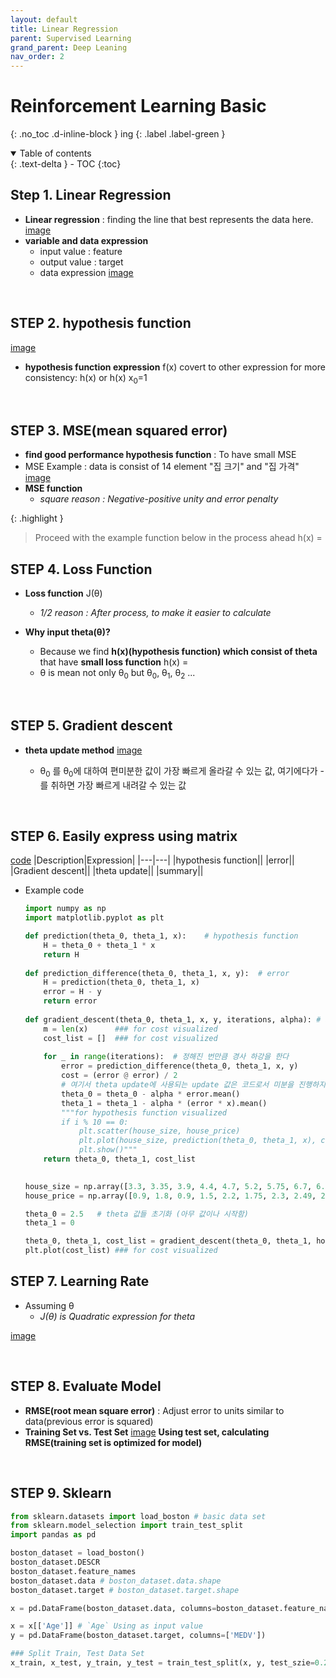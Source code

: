 ```yaml
---
layout: default
title: Linear Regression
parent: Supervised Learning
grand_parent: Deep Leaning
nav_order: 2
---
```


# Reinforcement Learning Basic
{: .no_toc .d-inline-block }
ing
{: .label .label-green }
<details open markdown="block">
  <summary>
    Table of contents
  </summary>
  {: .text-delta }
- TOC
{:toc}
</details>

<!------------------------------------ STEP ------------------------------------>
## Step 1. Linear Regression

* **Linear regression** : finding the line that best represents the data here.
[image](https://www.codeit.kr/learn/3054)
* **variable and data expression**
	* input value : feature
	* output value : target
	* data expression
	[image](https://www.codeit.kr/learn/3054)

<br>

## STEP 2. hypothesis function

[image](https://www.codeit.kr/learn/3055)

* **hypothesis function expression**
	f(x)
	covert to other expression for more consistency:
	h(x)
	or
	h(x) x<sub>0</sub>=1
	
<br>

## STEP 3. MSE(mean squared error)
* **find good performance hypothesis function** : To have small MSE
* MSE Example : data is consist of 14 element "집 크기" and "집 가격"
[image](https://www.codeit.kr/learn/3058)
* **MSE function**
	* *square reason : Negative-positive unity and error penalty*

{: .highlight }
> Proceed with the example function below in the process ahead
> h(x) = 

## STEP 4. Loss Function
* **Loss function**
	J(θ)
	* *1/2 reason : After process, to make it easier to calculate*

* **Why input theta(θ)?**
	* Because we find **h(x)(hypothesis function)  which consist of theta** that have **small loss function**
	h(x) = 
	* θ is mean not only θ<sub>0</sub> but θ<sub>0</sub>, θ<sub>1</sub>, θ<sub>2</sub> ...

<br>

## STEP 5.  Gradient descent

* **theta update method**
	[image](https://www.codeit.kr/learn/3018)
	
	*  θ<sub>0</sub> 를  θ<sub>0</sub>에 대하여 편미분한 값이 가장 빠르게 올라갈 수 있는 값, 여기에다가 -를 취하면 가장 빠르게 내려갈 수 있는 값

<br>

## STEP 6. Easily express using matrix
[code](https://www.codeit.kr/learn/3073)
|Description|Expression|
|---|---|
|hypothesis function||
|error||
|Gradient descent||
|theta update||
|summary||

* Example code

	```python
	import numpy as np
	import matplotlib.pyplot as plt
	
	def prediction(theta_0, theta_1, x):	# hypothesis function
	    H = theta_0 + theta_1 * x
	    return H
	    
	def prediction_difference(theta_0, theta_1, x, y):	# error
	    H = prediction(theta_0, theta_1, x)
	    error = H - y
	    return error
	    
	def gradient_descent(theta_0, theta_1, x, y, iterations, alpha): # alpha : learning rate
		m = len(x)		### for cost visualized
		cost_list = []	### for cost visualized
		
	    for _ in range(iterations):  # 정해진 번만큼 경사 하강을 한다
	        error = prediction_difference(theta_0, theta_1, x, y)
	        cost = (error @ error) / 2
	        # 여기서 theta update에 사용되는 update 값은 코드로서 미분을 진행하지는 않고 위에서 계산한 공식 이용
	        theta_0 = theta_0 - alpha * error.mean()		
	        theta_1 = theta_1 - alpha * (error * x).mean()  
		    """for hypothesis function visualized
		    if i % 10 == 0: 
			    plt.scatter(house_size, house_price)
			    plt.plot(house_size, prediction(theta_0, theta_1, x), colro='red')
			    plt.show()"""
	    return theta_0, theta_1, cost_list
	    

	house_size = np.array([3.3, 3.35, 3.9, 4.4, 4.7, 5.2, 5.75, 6.7, 6.9]) # input variable
	house_price = np.array([0.9, 1.8, 0.9, 1.5, 2.2, 1.75, 2.3, 2.49, 2.6]) # output variable

	theta_0 = 2.5	# theta 값들 초기화 (아무 값이나 시작함)
	theta_1 = 0

	theta_0, theta_1, cost_list = gradient_descent(theta_0, theta_1, house_size, house_price, 200, 0.1)
	plt.plot(cost_list)	### for cost visualized
	```

## STEP 7. Learning Rate

* Assuming θ
	* *J(θ) is Quadratic expression for theta*

[image](https://www.codeit.kr/learn/3043)

<br>

## STEP 8. Evaluate Model

* **RMSE(root mean square error)** : Adjust error to units similar to data(previous error is squared)
* **Training Set vs. Test Set**
[image](https://www.codeit.kr/learn/3057)
	**Using test set, calculating RMSE(training set is optimized for model)**

<br>

## STEP 9. Sklearn

```python
from sklearn.datasets import load_boston # basic data set
from sklearn.model_selection import train_test_split
import pandas as pd

boston_dataset = load_boston()
boston_dataset.DESCR
boston_dataset.feature_names
boston_dataset.data # boston_dataset.data.shape
boston_dataset.target # boston_dataset.target.shape

x = pd.DataFrame(boston_dataset.data, columns=boston_dataset.feature_name)

x = x[['Age']] # `Age` Using as input value
y = pd.DataFrame(boston_dataset.target, columns=['MEDV'])

### Split Train, Test Data Set
x_train, x_test, y_train, y_test = train_test_split(x, y, test_szie=0.2 random_state=5)

```
